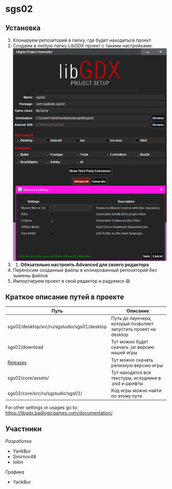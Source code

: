 # sgs02

Установка
---
1. Клонируем репозиторий в папку, где будет находиться проект
2. Создаем в любую папку LibGDX проект с такими настройками:  ![screenshot](https://github.com/YarikBur/sgs02/blob/master/libgdx_settings.png)
3. 1. **Обязательно настроить Advanced для своего редактора**
4. Переносим созданные файлы в клонированный репозиторий без зымены файлов
5. Импортируем проект в свой редактор и радуемся :smile:

Краткое описание путей в проекте
---
Путь                                              | Описание
--------------------------------------------------|----------------------
sgs02/desktop/src/ru/sgstudio/sgs01/desktop       | Путь до лаунчера, который позволяет запустить проект на desktop 
sgs02/download                                    | Тут можно будет скачать .jar версию нашей игры
[Releases](https://github.com/YarikBur/sgs02/releases) | Тут можно скачать релизную версию игры
sgs02/core/assets/                                | Тут находятся все текстуры, исходники в .psd и шрифты
sgs02/core/src/ru/sgstudio/sgs01/                 | Код игры можно найти по этому пути

For other settings or usages go to: https://libgdx.badlogicgames.com/documentation/

Участники
---
_Разработка_
* YarikBur
* Smirnov48
* Iokin

_Графика_
* YarikBur
